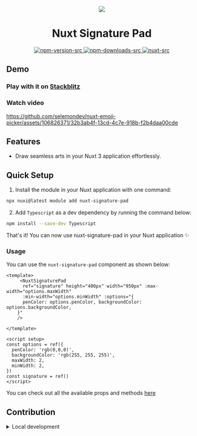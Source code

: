 <p align="center">
 <img align="center" src="https://raw.githubusercontent.com/selemondev/nuxt-signature-pad/master/assets/nuxt-signature-pad.jpeg" />
 <h1 align="center">
 Nuxt Signature Pad
 </h1>
</p>

<p align="center">
  <a href="https://www.npmjs.com/package/nuxt-signature-pad">
    <img alt="npm-version-src" src="https://img.shields.io/npm/v/nuxt-signature-pad/latest.svg?style=flat&colorA=020420&colorB=00DC82" />
  </a>
  <a href="https://npmjs.com/package/nuxt-signature-pad">
    <img alt="npm-downloads-src" src="https://img.shields.io/npm/dm/nuxt-signature-pad.svg?style=flat&colorA=020420&colorB=00DC82" />
  </a>
  <a href="https://nuxt.com">
    <img alt="nuxt-src" src="https://img.shields.io/badge/Nuxt-020420?logo=nuxt.js" />
  </a>
</p>

## Demo

### Play with it on [Stackblitz](https://stackblitz.com/edit/nuxt-starter-qstqbs?file=app.vue)

### Watch video

https://github.com/selemondev/nuxt-emoji-picker/assets/106826371/32b3ab4f-13cd-4c7e-918b-f2b4daa00cde

## Features

- Draw seamless arts in your Nuxt 3 application effortlessly.

## Quick Setup

1. Install the module in your Nuxt application with one command:

```bash
npx nuxi@latest module add nuxt-signature-pad
```

2. Add `Typescript` as a dev dependency by running the command below:

```bash
npm install --save-dev Typescript
```

That's it! You can now use nuxt-signature-pad in your Nuxt application ✨

### Usage

You can use the `nuxt-signature-pad` component as shown below:

```vue
<template>
     <NuxtSignaturePad
      ref="signature" height="400px" width="950px" :max-width="options.maxWidth"
      :min-width="options.minWidth" :options="{
      penColor: options.penColor, backgroundColor: options.backgroundColor,
    }"
    />

</template>

<script setup>
const options = ref({
  penColor: 'rgb(0,0,0)',
  backgroundColor: 'rgb(255, 255, 255)',
  maxWidth: 2,
  minWidth: 2,
})
const signature = ref()
</script>
```

You can check out all the available props and methods [here](https://github.com/selemondev/vue3-signature-pad?tab=readme-ov-file#props)


## Contribution

<details>
  <summary>Local development</summary>
  
  ```bash
  # Install dependencies
  npm install
  
  # Generate type stubs
  npm run dev:prepare
  
  # Develop with the playground
  npm run dev
  
  # Build the playground
  npm run dev:build
  
  # Run ESLint
  npm run lint
  
  # Run Vitest
  npm run test
  npm run test:watch
  
  # Release new version
  npm run release
  ```

</details>